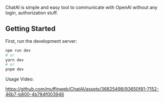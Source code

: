 ChatAI is simple and easy tool to communicate with OpenAI without any login, authorization stuff.

## Getting Started

First, run the development server:

```bash
npm run dev
# or
yarn dev
# or
pnpm dev
```

Usage Video:



https://github.com/muffinweb/ChatAI/assets/36825498/93650f81-7152-46b7-b800-4b784f003946


